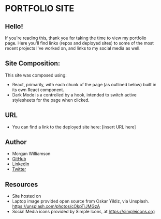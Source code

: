 # PORTFOLIO SITE #

## Hello!
If you're reading this, thank you for taking the time to view my portfolio page. Here you'll find links (repos and deployed sites) to some of the most recent projects I've worked on, and links to my social media as well.

## Site Composition:
This site was composed using:
- React, primarily, with each chunk of the page (as outlined below) built in its own React component. 
- Dark Mode is a controlled by a hook, intended to switch active stylesheets for the page when clicked. 

## URL
- You can find a link to the deployed site here:
 [insert URL here]

## Author
- Morgan Williamson
- [GitHub](https://github.com/MorganWilliamson) 
- [LinkedIn](https://www.linkedin.com/in/morgan-t-williamson/)
- [Twitter](https://twitter.com/MorganW_dev)

## Resources
- Site hosted on 
- Laptop image provided open source from Oskar Yildiz, via Unsplash. https://unsplash.com/photos/cOkpTiJMGzA
- Social Media icons provided by Simple Icons, at https://simpleicons.org 
